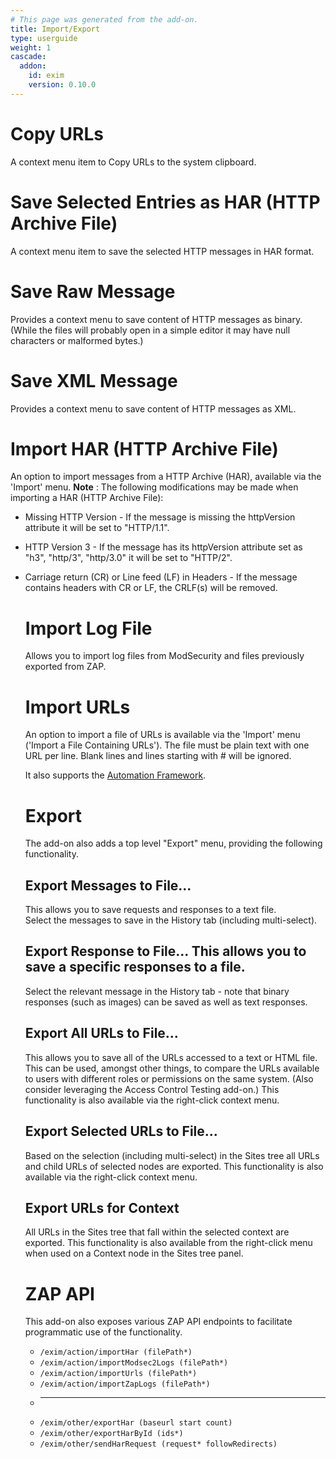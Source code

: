 ```yaml
---
# This page was generated from the add-on.
title: Import/Export
type: userguide
weight: 1
cascade:
  addon:
    id: exim
    version: 0.10.0
---
```


# Copy URLs

A context menu item to Copy URLs to the system clipboard.

# Save Selected Entries as HAR (HTTP Archive File)

A context menu item to save the selected HTTP messages in HAR format.

# Save Raw Message

Provides a context menu to save content of HTTP messages as binary. (While the files will probably open in a simple editor it may have null characters or malformed bytes.)

# Save XML Message

Provides a context menu to save content of HTTP messages as XML.

# Import HAR (HTTP Archive File)

An option to import messages from a HTTP Archive (HAR), available via the 'Import' menu. **Note** : The following modifications may be made when importing a HAR (HTTP Archive File):

* Missing HTTP Version - If the message is missing the httpVersion attribute it will be set to "HTTP/1.1".
* HTTP Version 3 - If the message has its httpVersion attribute set as "h3", "http/3", "http/3.0" it will be set to "HTTP/2".
* Carriage return (CR) or Line feed (LF) in Headers - If the message contains headers with CR or LF, the CRLF(s) will be removed.

    # Import Log File

    Allows you to import log files from ModSecurity and files previously exported from ZAP.

    # Import URLs

    An option to import a file of URLs is available via the 'Import' menu ('Import a File Containing URLs'). The file must be plain text with one URL per line. Blank lines and lines starting with # will be ignored.   

    It also supports the [Automation Framework](/docs/desktop/addons/import-export/automation/).

    # Export

    The add-on also adds a top level "Export" menu, providing the following functionality.

    ## Export Messages to File...

    This allows you to save requests and responses to a text file.   
    Select the messages to save in the History tab (including multi-select).

    ## Export Response to File... This allows you to save a specific responses to a file.
    Select the relevant message in the History tab - note that binary responses (such as images) can be saved as well as text responses.

    ## Export All URLs to File...

    This allows you to save all of the URLs accessed to a text or HTML file.   
    This can be used, amongst other things, to compare the URLs available to users with different roles or permissions on the same system. (Also consider leveraging the Access Control Testing add-on.) This functionality is also available via the right-click context menu.

    ## Export Selected URLs to File...

    Based on the selection (including multi-select) in the Sites tree all URLs and child URLs of selected nodes are exported. This functionality is also available via the right-click context menu.

    ## Export URLs for Context

    All URLs in the Sites tree that fall within the selected context are exported. This functionality is also available from the right-click menu when used on a Context node in the Sites tree panel.

    # ZAP API

    This add-on also exposes various ZAP API endpoints to facilitate programmatic use of the functionality.
    * `/exim/action/importHar (filePath*)`
    * `/exim/action/importModsec2Logs (filePath*)`
    * `/exim/action/importUrls (filePath*)`
    * `/exim/action/importZapLogs (filePath*)`
    * ---
    * `/exim/other/exportHar (baseurl start count)`
    * `/exim/other/exportHarById (ids*)`
    * `/exim/other/sendHarRequest (request* followRedirects)`
